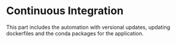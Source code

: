 # Continuous Integration
 This part includes the automation with versional updates, updating dockerfiles and the conda packages for the application.


